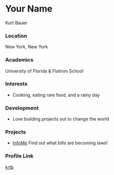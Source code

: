 # Your Name

Kurt Bauer

### Location

New York, New York

### Academics

University of Florida & Flatiron School

### Interests

- Cooking, eating rare food, and a rainy day

### Development

- Love building projects out to change the world

### Projects

- [InfoMe](https://github.com/krtb/infome-frontend) Find out what bills are becoming laws!

### Profile Link

[krtb](https://github.com/krtb)